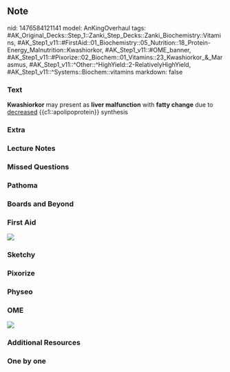 ## Note
nid: 1476584121141
model: AnKingOverhaul
tags: #AK_Original_Decks::Step_1::Zanki_Step_Decks::Zanki_Biochemistry::Vitamins, #AK_Step1_v11::#FirstAid::01_Biochemistry::05_Nutrition::18_Protein-Energy_Malnutrition::Kwashiorkor, #AK_Step1_v11::#OME_banner, #AK_Step1_v11::#Pixorize::02_Biochem::01_Vitamins::23_Kwashiorkor_&_Marasmus, #AK_Step1_v11::^Other::^HighYield::2-RelativelyHighYield, #AK_Step1_v11::^Systems::Biochem::vitamins
markdown: false

### Text
<div>
  <div>
    <b>Kwashiorkor</b> may present as <b>liver malfunction</b> with
    <b>fatty change</b> due to <u>decreased</u>
    {{c1::apolipoprotein}} synthesis
  </div>
</div>

### Extra


### Lecture Notes


### Missed Questions


### Pathoma


### Boards and Beyond


### First Aid
<img src="tmpwtdzOV.png">

### Sketchy


### Pixorize


### Physeo


### OME
<div class="ome-widget">
  <a href="https://onlinemeded.org?ref=anki"><img src=
  "_OME_AnkiFlashcards_General_3.png"></a>
</div>

### Additional Resources


### One by one

